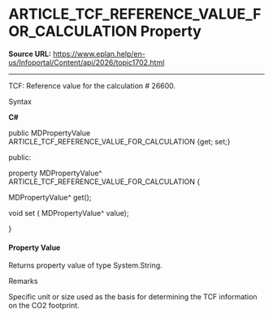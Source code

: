 # ARTICLE_TCF_REFERENCE_VALUE_FOR_CALCULATION Property

**Source URL:** https://www.eplan.help/en-us/Infoportal/Content/api/2026/topic1702.html

---

TCF: Reference value for the calculation # 26600.

Syntax

**C#**



public MDPropertyValue ARTICLE_TCF_REFERENCE_VALUE_FOR_CALCULATION {get; set;}

public:

property MDPropertyValue^ ARTICLE_TCF_REFERENCE_VALUE_FOR_CALCULATION {

   MDPropertyValue^ get();

   void set (    MDPropertyValue^ value);

}


#### Property Value

Returns property value of type System.String.

Remarks

Specific unit or size used as the basis for determining the TCF information on the CO2 footprint.
